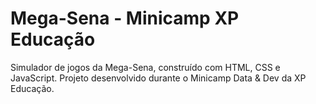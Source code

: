 # Mega-Sena - Minicamp XP Educação
Simulador de jogos da Mega-Sena, construído com HTML, CSS e JavaScript. Projeto desenvolvido durante o Minicamp Data &amp; Dev da XP Educação.
